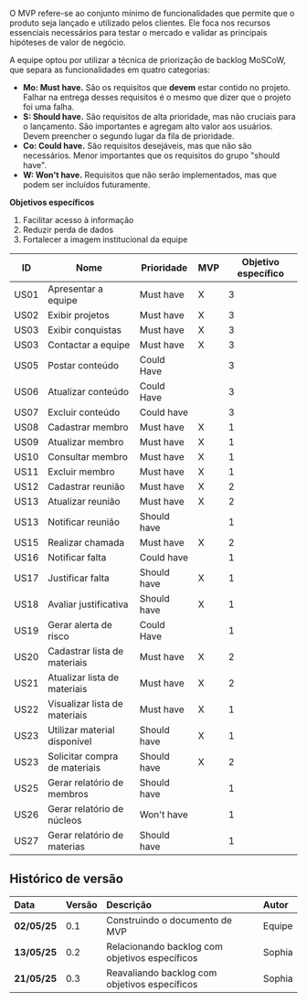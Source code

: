 O MVP refere-se ao conjunto mínimo de funcionalidades que permite que o produto seja lançado e utilizado pelos clientes. Ele foca nos recursos essenciais necessários para testar o mercado e validar as principais hipóteses de valor de negócio.

A equipe optou por utilizar a técnica de priorização de backlog MoSCoW, que separa as funcionalidades em quatro categorias:

- **Mo: Must have.** São os requisitos que **devem** estar contido no projeto. Falhar na entrega desses requisitos é o mesmo que dizer que o projeto foi uma falha.
- **S: Should have.** São requisitos de alta prioridade, mas não cruciais para o lançamento. São importantes e agregam alto valor aos usuários. Devem preencher o segundo lugar da fila de prioridade.
- **Co: Could have.** São requisitos desejáveis, mas que não são necessários. Menor importantes que os requisitos do grupo "should have".
- **W: Won't have.** Requisitos que não serão implementados, mas que podem ser incluídos futuramente.
 
**Objetivos específicos**

1. Facilitar acesso à informação
1. Reduzir perda de dados
1. Fortalecer a imagem institucional da equipe


| ID   | Nome                                       | Prioridade  | MVP | Objetivo específico |
|------|--------------------------------------------|-------------|-----|-----|
| US01 | Apresentar a equipe                        | Must have   | X   |   3  |
| US02 | Exibir projetos                            | Must have   | X   |    3 |
| US03 | Exibir conquistas                          | Must have   | X   |    3 |
| US03 | Contactar a equipe                         | Must have   |   X |    3 |
| US05 | Postar conteúdo                            | Could Have  |     |   3  |
| US06 | Atualizar conteúdo                         | Could Have  |     |   3  |
| US07 | Excluir conteúdo                           | Could have  |     |    3 |
| US08 | Cadastrar membro                           | Must have   | X   |  1  |
| US09 | Atualizar membro                           | Must have   | X   |   1  |
| US10 | Consultar membro                           | Must have   |  X  |   1  |
| US11 | Excluir membro                             | Must have   | X   |   1  | 
| US12 | Cadastrar reunião                          | Must have   | X   |    2 | 
| US13 | Atualizar reunião                          | Must have   | X   |    2 | 
| US13 | Notificar reunião                          | Should have |     |    1 | 
| US15 | Realizar chamada                           | Must have   | X   |    2 | 
| US16 | Notificar falta                            | Could have  |     |    1 | 
| US17 | Justificar falta                           | Should have |  X  |    1 | 
| US18 | Avaliar justificativa                      | Should have |  X  |    1 | 
| US19 | Gerar alerta de risco                      | Could Have  |     |    1 | 
| US20 | Cadastrar lista de materiais               | Must have   | X   |   2 | 
| US21 | Atualizar lista de materiais               | Must have   | X   |    2 | 
| US22 | Visualizar lista de materiais              | Must have   | X   |    1 | 
| US23 | Utilizar material disponível               | Should have | X   |    1 | 
| US23 | Solicitar compra de materiais              | Should have |  X  |    2 | 
| US25 | Gerar relatório de membros                 | Should have |     |    1 | 
| US26 | Gerar relatório de núcleos                 | Won't have  |     |    1 | 
| US27 | Gerar relatório de materias                | Should have |     |   1  | 

## Histórico de versão 
|**Data**|**Versão** |**Descrição** |**Autor**|
| :- | :- | :- | :- |
|**02/05/25**| 0.1 | Construindo o documento de MVP | Equipe |
|**13/05/25**| 0.2 | Relacionando backlog com <br> objetivos específicos| Sophia|
|**21/05/25**|0.3|Reavaliando backlog com objetivos específicos|Sophia|
